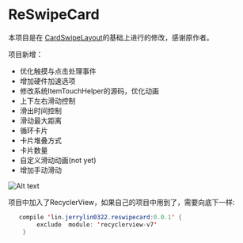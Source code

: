 # ReSwipeCard

本项目是在 [CardSwipeLayout](https://github.com/yuqirong/CardSwipeLayout)的基础上进行的修改，感谢原作者。

项目新增：

- 优化触摸与点击处理事件
- 增加硬件加速选项
- 修改系统ItemTouchHelper的源码，优化动画
- 上下左右滑动控制
- 滑出时间控制
- 滑动最大距离
- 循环卡片
- 卡片堆叠方式
- 卡片数量
- 自定义滑动动画(not yet)
- 增加手动滑动



![Alt text](https://github.com/JerryChan123/ReSwipeCard/blob/dev/pic/img/card_stack.jpg)

项目中加入了RecyclerView，如果自己的项目中用到了，需要向底下一样:

```java
   compile 'lin.jerrylin0322.reswipecard:0.0.1' {
        exclude  module: 'recyclerview-v7'
    }
```



